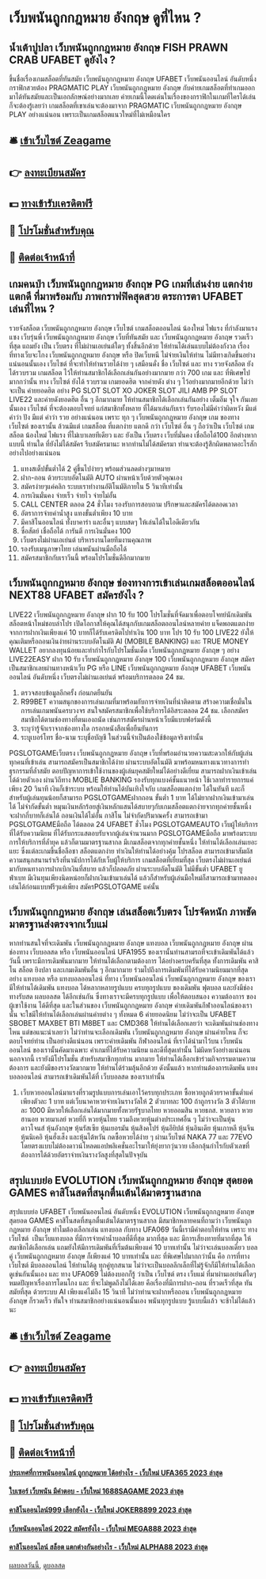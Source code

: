 # เว็บพนันถูกกฎหมาย อังกฤษ ดูที่ไหน ?
## น้ำเต้าปูปลา เว็บพนันถูกกฎหมาย อังกฤษ FISH PRAWN CRAB UFABET ดูยังไง ?
ขึ้นชื่อเรื่องเกมสล็อตที่ทันสมัย เว็บพนันถูกกฎหมาย อังกฤษ UFABET เว็บพนันออนไลน์ อันดับหนึ่ง กราฟิกสวยต้อง PRAGMATIC PLAY เว็บพนันถูกกฎหมาย อังกฤษ กับค่ายเกมสล็อตที่ทำเกมออกมาได้ทันสมัยและเป็นเอกลักษณ์อย่างมากเลย ค่ายเกมนี้โดดเด่นในเรื่องของกราฟิกในเกมที่ใครได้เล่นก็จะต้องรู้เลยว่า เกมสล็อตที่เขาเล่นจะต้องมาจาก PRAGMATIC เว็บพนันถูกกฎหมาย อังกฤษ PLAY อย่างแน่นอน เพราะเป็นเกมสล็อตแนวใหม่ที่ไม่เหมือนใคร

## 🛎 [เข้าเว็บไซต์ Zeagame](https://bit.ly/3SdLNi2)
## 👉 [ลงทะเบียนสมัคร](https://bit.ly/3SdLNi2)
## 💵 [ทางเข้ารับเครดิตฟรี](https://bit.ly/3dyRKHj)
## 👑 [โปรโมชั่นสำหรับคุณ](https://bit.ly/3dyRKHj)
## 📱 [ติดต่อเจ้าหน้าที่](https://bit.ly/3dyRKHj)

## เกมคนป่า เว็บพนันถูกกฎหมาย อังกฤษ PG เกมที่เล่นง่าย แตกง่าย แตกดี ที่มาพร้อมกับ ภาพกราฟฟิคสุดสวย ตระการตา UFABET เล่นที่ไหน ?
รวยจังสล็อต เว็บพนันถูกกฎหมาย อังกฤษ เว็บไซต์ เกมสล็อตออนไลน์ น้องใหม่ ไฟแรง ที่กำลังมาแรงแซง เว็บรุ่นพี่ เว็บพนันถูกกฎหมาย อังกฤษ เว็บที่ทันสมัย และ เว็บพนันถูกกฎหมาย อังกฤษ รวดเร็ว ที่สุด แถมยัง เป็น เว็บตรง ที่ไม่ผ่านเอเย่นต์ใดๆ ทั้งสิ้นอีกด้วย ให้ท่านได้เล่นแบบไม่ต้องกังวล เรื่องที่ทางเว็บจะโกง เว็บพนันถูกกฎหมาย อังกฤษ หรือ ปิดเว็บหนี ไม่จ่ายเงินให้ท่าน ไม่มีทางเกิดขึ้นอย่างแน่นอนนั้นเอง เว็บไซต์ ที่จะทำให้ท่านรวยได้ง่าย ๆ เสมือนดั่ง ชื่อ เว็บไซต์ และ ทาง รวยจังสล็อต ยังได้รวบรวม เกมสล็อต ไว้ให้ท่านสมาชิกได้เลือกเล่นกันอย่างมากมาย กว่า 700 เกม และ ที่พิเศษไปมากกว่านั้น ทาง เว็บไซต์ ยังได้ รวบรวม เกมยอดฮิต จากค่ายดัง ต่าง ๆ ไว้อย่างมากมายอีกด้วย ไม่ว่าจะเป็น ค่ายยอดฮิต อย่าง PG SLOT SLOT XO JOKER SLOT JILI AMB PP SLOT LIVE22 และค่ายดังยอดฮิต อื่น ๆ อีกมากมาย ให้ท่านสมาชิกได้เลือกเล่นกันอย่าง เต็มอิ่ม จุใจ กันเลยนั้นเอง เว็บไซต์ ที่จะต้องตอบโจทย์ แก่สมาชิกทั้งหลาย ที่ได้มาเล่นกับเรา รับรองไม่มีคำว่าผิดหวัง มีแต่คำว่า ปัง มีแต่ คำว่า รวย อย่างแน่นอน เพราะ ทุก ๆ เว็บพนันถูกกฎหมาย อังกฤษ เกม ของทาง เว็บไซต์ ของเรานั้น ล้วนมีแต่ เกมสล็อต ที่แตกง่าย แตกดี กว่า เว็บไซต์ อื่น ๆ ถือว่าเป็น เว็บไซต์ เกมสล็อต น้องใหม่ ไฟแรง ที่ไม่เบาเลยทีเดียว และ ยังเป็น เว็บตรง เว็บที่มั่นคง เชื่อถือได้100 อีกต่างหาก แบบนี้ ท่านใด ที่ยังไม่ได้สมัคร รีบสมัครมานะ หากท่านไม่ได้สมัครมา ท่านจะต้องรู้สึกผิดพลาดอะไรสักอย่างไปอย่างแน่นอน
1. แทงสเต็ปขั้นต่ำได้ 2 คู่ขึ้นไปง่ายๆ พร้อมส่วนลดต่างๆมาหมาย
2. ฝาก-ถอน ด้วยระบบอัตโนมัติ AUTO ผ่านหน้าเว็บด้วยตัวคุณเอง
3. สมัครง่ายๆแค่คลิก ระบบเราทำงานอัติโนมัติภายใน 5 วินาทีเท่านั้น
4. การเงินมั่นคง จ่ายเร็ว จ่ายไว จ่ายไม่อั้น
5. CALL CENTER ตลอด 24 ชั่วโมง รองรับการสอบถาม ปรึกษาและสมัครได้ตลอดเวลา
6. อัตราการจ่ายค่าน้ำสูง แทงขั้นต่ำเพียง 10 บาท
7. มีคาสิโนออนไลน์ ทั้งบาคาร่า และอื่นๆ แบบสดๆ ให้เล่นได้ในไอดีเดียวกัน
8. ซื่อสัตย์ เชื่อถือได้ การันตี การเงินมั่นคง 100
9. เว็บตรงไม่ผ่านเอเย่นต์ บริหารงานโดยทีมงานคุณภาพ
10. รองรับเมนูภาษาไทย เล่นพนันผ่านมือถือได้
11. สมัครสมาชิกกับเราวีนนี้ พร้อมโปรโมชั่นดีอีกมากมาย

## เว็บพนันถูกกฎหมาย อังกฤษ ช่องทางการเข้าเล่นเกมสล็อตออนไลน์ NEXT88 UFABET สมัครยังไง ?
LIVE22 เว็บพนันถูกกฎหมาย อังกฤษ ฝาก 10 รับ 100 โปรโมชั่นที่จัดมาเพื่อตอบโจทย์นักเดิมพันสล็อตหน้าใหม่ชอบล่าโปร เปิดโอกาสให้คุณได้สนุกกับเกมสล็อตออนไลน์หลายค่าย แจ็คพอตแตกง่าย จากการฝากเงินเพียงแค่ 10 บาทก็ได้รับเครดิตไปทำเงิน 100 บาท โปร 10 รับ 100 LIVE22 ยังให้คุณเติมหรือถอนเงินง่ายผ่านระบบอัตโนมัติ AI (MOBILE BANKING) และ TRUE MONEY WALLET อยากลงทุนน้อยและทำกำไรกับโปรโมชั่นเด็ด เว็บพนันถูกกฎหมาย อังกฤษ ๆ อย่าง LIVE22EASY ฝาก 10 รับ เว็บพนันถูกกฎหมาย อังกฤษ 100 เว็บพนันถูกกฎหมาย อังกฤษ สมัครเป็นสมาชิกเลยผ่านทางหน้าเว็บ PG หรือ LINE เว็บพนันถูกกฎหมาย อังกฤษ UFABET เว็บพนันออนไลน์ อันดับหนึ่ง เว็บตรงไม่ผ่านเอเย่นต์ พร้อมบริการตลอด 24 ชม.
1. ตรวจสอบข้อมูลอีกครั้ง ก่อนกดยืนยัน
2. R99BET ความสนุกของการเล่นเกมที่มาพร้อมกับการจ่ายเงินที่น่าติดตาม สร้างความเชื่อมั่นในการเล่นเกมพนันครบวงจร สนใจสมัครสมาชิกเพื่อใช้บริการได้อิสระตลอด 24 ชม. เลือกสมัครสมาชิกได้ตามช่องทางที่ตนเองถนัด เช่นการสมัครผ่านหน้าเว็บมีแบบฟอร์มดังนี้
3. ระบุว่ารู้จักเราจากช่องทางใด กรอกหนังสือเพื่อยืนยันการ
4. ระบุุเบอร์โทร ชื่อ-นาม ระบุชื่อบัญชี ในส่วนนี้จำเป็นต้องใช้ข้อมูลจริงเท่านั้น

PGSLOTGAMEเว็บตรง เว็บพนันถูกกฎหมาย อังกฤษ เว็บที่พร้อมอำนวยความสะดวกให้กับผู้เล่นทุกคนที่เข้าเล่น สามารถสมัครเป็นสมาชิกได้ง่าย ผ่านระบบอัตโนมัติ มาพร้อมหนทางแนวทางการทำธุรกรรมที่ล้ำสมัย ตอบปัญหาการเข้าใช้งานของผู้เล่นยุคสมัยใหม่ได้อย่างดีเยี่ยม สามารถฝากเงินเข้าเล่นได้ด้วยตัวเอง ผ่านวิถีทาง MOBLIE BANKING รองรับทุกแบงค์ชั้นแนวหน้า ใช้เวลาทำรายการแค่เพียง 20 วินาที เงินก็เข้าระบบ พร้อมให้ท่านได้บันเทิงใจกับ เกมสล็อตแตกง่าย ได้ในทันที และก็สำหรับผู้เล่นทุนน้อยก็สามารถ PGSLOTGAMEฝากถอน ขั้นต่ำ 1 บาท ได้ไม่ยากฝากเงินเข้ามาเล่นได้ ไม่จำกัดขั้นต่ำ หมุนเงินหลักร้อยสู่เงินหลักแสนได้สบายๆกับเกมสล็อตแตกง่ายจากทุกค่ายชั้นหนึ่ง จะฝากกี่บาทก็เล่นได้ ถอนเงินได้ไม่อั้น กาสิโน ไม่จำกัดปริมาณครั้ง สามารถเข้ามา PGSLOTGAMEมือถือ ได้ตลอด 24 UFABET ชั่วโมง
PGSLOTGAMEAUTO เว็บผู้ให้บริการที่ได้รับความนิยม ที่ได้รับกระแสตอบรับจากผู้เล่นจำนวนมาก PGSLOTGAMEมือถือ มาพร้อมระบบการให้บริการที่ล้ำยุค แล้วก็ตามมาตรฐานสากล มีเกมสล็อตจากทุกค่ายชั้นหนึ่ง ให้ท่านได้เลือกเล่นเยอะแยะ ซึ่งแต่ละเกมขึ้นชื่อลือชา สล็อตแตกง่าย ทำเงินให้ท่านได้อย่างคุ้ม โปรสล็อต สามารถเข้ามาสัมผัสความสนุกสนานร่าเริงที่นานัปการได้กับเว็บผู้ให้บริการ เกมสล็อตที่เยี่ยมที่สุด เว็บตรงไม่ผ่านเอเย่นต์ มากับหนทางการฝากเบิกเงินที่สบาย แล้วก็ปลอดภัย ผ่านระบบอัตโนมัติ ไม่มีขั้นต่ำ UFABET ยูฟ่าเบท มีเงินทุนเพียงนิดหน่อยก็ฝากเงินเข้ามาเล่นได้ แล้วก็สำหรับผู้เล่นมือใหม่ก็สามารถเข้ามาทดลองเล่นได้ก่อนแบบฟรีๆแค่เพียง สมัครPGSLOTGAME แค่นั้น

## เว็บพนันถูกกฎหมาย อังกฤษ เล่นสล็อตเว็บตรง โปรจัดหนัก ภาพชัดมาตรฐานส่งตรงจากเว็บแม่
หากท่านสนใจที่จะเดิมพัน เว็บพนันถูกกฎหมาย อังกฤษ แทงบอล เว็บพนันถูกกฎหมาย อังกฤษ ผ่านช่องทาง เว็บบอลสด หรือ เว็บพนันออนไลน์ UFA1955 ของเรานั้นท่านสามรถที่จะเข้าเดิมพันได้แล้ววันนี้ เพราะมีการเดิมพันมากมาย ให้ท่านได้เลือกตามต้องการ ได้อย่างครบครันที่สุด ทั้งการเดิมพัน คาสิโน สล็อต ยิงปลา และเกมเดิมพันอื่น ๆ อีกมากมาย ร่วมไปถึงการเดิมพันที่ได้รับความนิยมมากที่สุดอย่าง แทงบอล หรือ แทงบอลออนไลน์ ที่ทาง เว็บพนันออนไลน์ เว็บพนันถูกกฎหมาย อังกฤษ ของเรา มีให้ท่านได้เดิมพัน แทงบอล ได้หลากหลายรูปแบบ ครบทุกรูปแบบ ของเดิมพัน ฟุตบอล และยังมีช่องทางรับสด ผลบอลสด ได้อีกเช่นกัน ซึ่งทางเราจะมีครบทุกรูปแบบ เพื่อให้ตอบสนอง ความต้องการ ของผู้เขาใช้งาน ได้ดีที่สุด และในส่วนของ เว็บพนันถูกกฎหมาย อังกฤษ ค่ายเดิมพันกีฬาออนไลน์ของเรานั้น จะใชมีให้ท่านได้เลือกเล่นผ่านค่ายต่าง ๆ ทั้งหมด 6 ค่ายยอดนิยม ไม่ว่าจะเป็น UFABET SBOBET MAXBET BTI M8BET และ CMD368 ให้ท่านได้เลือกเลยว่า จะเดิมพันผ่านช่องทางไหน แต่ขอแนะนำเลยว่า ไม่ว่าท่านจะเลือกเดิมพัน เว็บพนันถูกกฎหมาย อังกฤษ ผ่านค่ายไหน ก็จะตอบโจทย์ท่าน เป็นอย่างดีแน่นอน เพราะค่ายเดิมพัน กีฬาออนไลน์ ที่เราได้นำมาไว้บน เว็บพนันออนไลน์ ของเรานั้นคัดมาเฉพาะ ค่าเกมที่ได้รับความนิยม และดีที่สุดเท่านั้น ไม่ผิดหวังอย่างแน่นอน นอกจากนี้ เรายังมีโปรโมชั่น สำหรับสมาชิกทุกท่าน มากมาย ให้ท่านได้เลือกเข้าร่วมกิจกรรมตามความต้องการ และยังมีของรางวัลมากมาย ให้ท่านได้ร่วมลุ้นอีกด้วย ดังนั้นแล้ว หากท่านต้องการเดิมพัน แทงบอลออนไลน์ สามารถเข้าเดิมพันได้ที่ เว็บบอลสด ของเราเท่านั้น
1. เว็บหวยออนไลน์มาแรงที่รวมรูปแบบการเล่นเอาไว้ครบทุกประเภท ซื้อหวยถูกด้วยราคาขั้นต่ำแค่เพียงตัวละ 1 บาท แต่เว็บนาคาหวยจ่ายเงินรางวัลให้ 2 ตัวบาทละ 100 ถ้าถูกรางวัล 3 ตัวได้บาทละ 1000 มีหวยให้เลือกเล่นได้มากมายทั้งหวยรัฐบาลไทย หวยออมสิน หวยธกส. หวยลาว หวยฮานอย หวยมาเลย์ หวยยี่กี หวยหุ้นไทย รวมถึงหวยหุ้นต่างประเทศอื่น ๆ ไม่ว่าจะเป็นหุ้นดาวโจนส์ หุ้นอังกฤษ หุ้นรัสเซีย หุ้นเยอรมัน หุ้นสิงคโปร์ หุ้นอียิปต์ หุ้นอินเดีย หุ้นเกาหลี หุ้นจีน หุ้นนิเคอิ หุ้นฮั่งเส็ง และหุ้นไต้หวัน กดซื้อหวยได้ง่าย ๆ ผ่านเว็บไซต์ NAKA 77 และ 77EVO โดยตรงแบบไม่ต้องดาวน์โหลดแอปพลิเคชั่นอะไรมาให้ยุ่งยากวุ่นวาย เลือกลุ้นกำไรกับตัวเลขที่ต้องการได้ด้วยอัตราจ่ายเงินรางวัลสูงที่สุดในปัจจุบัน

## สรุปแบบย่อ EVOLUTION เว็บพนันถูกกฎหมาย อังกฤษ สุดยอด GAMES คาสิโนสดที่สนุกตื่นเต้นได้มาตรฐานสากล
สรุปแบบย่อ UFABET เว็บพนันออนไลน์ อันดับหนึ่ง EVOLUTION เว็บพนันถูกกฎหมาย อังกฤษ สุดยอด GAMES คาสิโนสดที่สนุกตื่นเต้นได้มาตรฐานสากล มีสมาชิกหลายคนที่ถามว่า เว็บพนันถูกกฎหมาย อังกฤษ ทำไมต้องเลือกเล่น แทงบอล กับทาง UFA069 วันนี้เรามีคำตอบให้ท่าน เพราะ ทาง เว็บไซต์  เป็นเว็บแทงบอล ที่มีการจ่ายค่าน้ำบอลที่ดีที่สุด มากที่สุด และ มีการเสี่ยงทายที่มากที่สุด ให้สมาชิกได้เลือกเล่น แถมยังให้มีการเดิมพันที่เริ่มต้นเพียงแค่ 10 บาทเท่านั้น ไม่ว่าจะเล่นบอลเดี่ยว บอลคู่ เว็บพนันถูกกฎหมาย อังกฤษ ก็เพียงแค่ 10 บาทเท่านั้น และ ที่พิเศษไปมากกว่านั้น คือ การที่ทาง เว็บไซต์ มีบอลออนไลน์ ให้ท่านได้ดู ทุกคู่ทุกสนาม ไม่ว่าจะเป็นบอลลีกเล็กที่ไม่รู้จักก็มีให้ท่านได้เลือกดูเช่นกันนั้นเอง และ ทาง UFA069 ไม่ต้องบอกก็รู้ ว่าเป็น เว็บไซต์ ตรง เว็บแม่ ที่มาผ่านเอเย่นต์ใดๆ หมดปัญหาเรื่องการโดนโกง และ ที่จะไม่พูดถึงไม่ได้เลย คือเรื่องที่มีการฝาก-ถอน ที่รวดเร็วที่สุด ทันสมัยที่สุด ด้วยระบบ AI เพียงแค่ไม่ถึง 15 วินาที ไม่ว่าท่านจะฝากหรือถอน เว็บพนันถูกกฎหมาย อังกฤษ ก็รวดเร็ว ทันใจ ท่านสมาชิกอย่างแน่นอนนั้นเอง พนันทุกรูปแบบ รู้แบบนี้แล้ว จะช้าไม่ได้แล้วนะ

## 🛎 [เข้าเว็บไซต์ Zeagame](https://bit.ly/3SdLNi2)
## 👉 [ลงทะเบียนสมัคร](https://bit.ly/3SdLNi2)
## 💵 [ทางเข้ารับเครดิตฟรี](https://bit.ly/3dyRKHj)
## 👑 [โปรโมชั่นสำหรับคุณ](https://bit.ly/3dyRKHj)
## 📱 [ติดต่อเจ้าหน้าที่](https://bit.ly/3dyRKHj)

#### [ประเทศที่การพนันออนไลน์ ถูกกฎหมาย ได้อย่างไร - เว็บใหม่ UFA365 2023 ล่าสุด](https://atom.io/themes/ประเทศที่การพนันออนไลน์%20ถูกกฎหมาย%20ได้อย่างไร%20-%20เว็บใหม่%20ufa365%202023%20ล่าสุด)
#### [ใบเซอร์ เว็บพนัน มีคำตอบ - เว็บใหม่ 1688SAGAME 2023 ล่าสุด](https://atom.io/themes/ใบเซอร์%20เว็บพนัน%20มีคำตอบ%20-%20เว็บใหม่%201688sagame%202023%20ล่าสุด)
#### [คาสิโนออนไลน์999 เลือกยังไง - เว็บใหม่ JOKER8899 2023 ล่าสุด](https://atom.io/themes/คาสิโนออนไลน์999%20เลือกยังไง%20-%20เว็บใหม่%20joker8899%202023%20ล่าสุด)
#### [เว็บพนันออนไลน์ 2022 สมัครยังไง - เว็บใหม่ MEGA888 2023 ล่าสุด](https://atom.io/themes/เว็บพนันออนไลน์%202022%20สมัครยังไง%20-%20เว็บใหม่%20mega888%202023%20ล่าสุด)
#### [คาสิโนออนไลน์ สล็อต แตกต่างกันอย่างไร - เว็บใหม่ ALPHA88 2023 ล่าสุด](https://atom.io/themes/คาสิโนออนไลน์%20สล็อต%20แตกต่างกันอย่างไร%20-%20เว็บใหม่%20alpha88%202023%20ล่าสุด)

[ผลบอลวันนี้](https://siamsport.tv "ผลบอลวันนี้"), [ดูบอลสด](https://siamsport.tv/ดูบอลสด "ดูบอลสด")